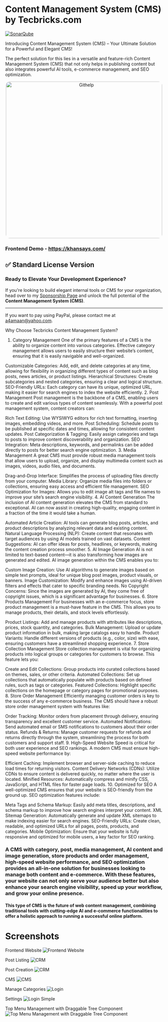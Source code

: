 # Content Management System (CMS) by Tecbricks.com

[![SonarQube](images/quality_gate.svg)](https://www.sonarsource.com/products/sonarqube/)

Introducing Content Management System (CMS) – Your Ultimate Solution for a Powerful and Elegant CMS!

The perfect solution for this lies in a versatile and feature-rich Content Management System (CMS) that not only helps in publishing content but also integrates powerful AI tools, e-commerce management, and SEO optimization.

<p align="center">
    <img src="images/PageSpeedInsights.png" alt="Githelp" width="500" style="border-radius: 12px"/>
</p>

### Frontend Demo - https://khansays.com/

## ✅ Standard License Version

### Ready to Elevate Your Development Experience?

If you're looking to build elegant internal tools or CMS for your organization, head over to my [Sponsorship Page](https://khansays.com/post/content-management-system-cms-by-tecbricks) and unlock the full potential of the **Content Management System (CMS)**.

---

If you want to pay using PayPal, please contact me at a4amaan@yahoo.com.

Why Choose Tecbricks Content Management System?
1. Category Management
One of the primary features of a CMS is the ability to organize content into various categories. Effective category management allows users to easily structure their website’s content, ensuring that it is easily navigable and well-organized.

Customizable Categories: Add, edit, and delete categories at any time, allowing for flexibility in organizing different types of content such as blog posts, news articles, or product listings.
Hierarchical Structures: Create subcategories and nested categories, ensuring a clear and logical structure.
SEO-Friendly URLs: Each category can have its unique, optimized URL, making it easier for search engines to index the website efficiently.
2. Post Management
Post management is the backbone of a CMS, enabling users to create and edit various types of content seamlessly. With a powerful post management system, content creators can:

Rich Text Editing: Use WYSIWYG editors for rich text formatting, inserting images, embedding videos, and more.
Post Scheduling: Schedule posts to be published at specific dates and times, allowing for consistent content updates.
Post Categorization & Tagging: Easily assign categories and tags to posts to improve content discoverability and organization.
SEO Integration: Meta descriptions, keywords, and permalinks can be added directly to posts for better search engine optimization.
3. Media Management
A great CMS must provide robust media management tools that allow users to upload, organize, and display multimedia content such as images, videos, audio files, and documents.

Drag-and-Drop Interface: Simplifies the process of uploading files directly from your computer.
Media Library: Organize media files into folders or collections, ensuring easy access and efficient file management.
SEO Optimization for Images: Allows you to edit image alt tags and file names to improve your site’s search engine visibility.
4. AI Content Generation
The inclusion of AI content generation elevates the CMS from standard to exceptional. AI can now assist in creating high-quality, engaging content in a fraction of the time it would take a human.

Automated Article Creation: AI tools can generate blog posts, articles, and product descriptions by analyzing relevant data and existing content.
Natural Language Processing (NLP): Create content that resonates with target audiences by using AI models trained on vast datasets.
Content Suggestions: AI can offer ideas for posts, headlines, or keywords, making the content creation process smoother.
5. AI Image Generation
AI is not limited to text-based content—it is also transforming how images are generated and edited. AI image generation within the CMS enables you to:

Custom Image Creation: Use AI algorithms to generate images based on simple text prompts, ideal for unique blog post images, product visuals, or banners.
Image Customization: Modify and enhance images using AI-driven filters and effects that cater to specific branding needs.
No Copyright Concerns: Since the images are generated by AI, they come free of copyright issues, which is a significant advantage for businesses.
6. Store Products Management
For businesses with an e-commerce focus, store product management is a must-have feature in the CMS. This allows you to manage products, their details, and stock levels effortlessly.

Product Listings: Add and manage products with attributes like descriptions, prices, stock quantity, and categories.
Bulk Management: Upload or update product information in bulk, making large catalogs easy to handle.
Product Variants: Handle different versions of products (e.g., color, size) with ease, ensuring customers have a streamlined shopping experience.
7. Store Collection Management
Store collection management is vital for organizing products into logical groups or categories for customers to browse. This feature lets you:

Create and Edit Collections: Group products into curated collections based on themes, sales, or other criteria.
Automated Collections: Set up collections that automatically populate with products based on defined rules, such as tags or categories.
Featured Collections: Highlight specific collections on the homepage or category pages for promotional purposes.
8. Store Order Management
Efficiently managing customer orders is key to the success of any e-commerce business. The CMS should have a robust store order management system with features like:

Order Tracking: Monitor orders from placement through delivery, ensuring transparency and excellent customer service.
Automated Notifications: Send automated email or SMS notifications to customers about their order status.
Refunds & Returns: Manage customer requests for refunds and returns directly through the system, streamlining the process for both customers and support staff.
9. High-Speed Website
Speed is critical for both user experience and SEO rankings. A modern CMS must ensure high-speed website performance by:

Efficient Caching: Implement browser and server-side caching to reduce load times for returning visitors.
Content Delivery Networks (CDNs): Utilize CDNs to ensure content is delivered quickly, no matter where the user is located.
Minified Resources: Automatically compress and minify CSS, JavaScript, and HTML files for faster page loads.
10. Optimized for SEO
A well-optimized CMS ensures that your website is SEO-friendly from the ground up. SEO optimization features include:

Meta Tags and Schema Markup: Easily add meta titles, descriptions, and schema markup to improve how search engines interpret your content.
XML Sitemap Generation: Automatically generate and update XML sitemaps to make indexing easier for search engines.
SEO-Friendly URLs: Create clean, readable, and optimized URLs for all pages, posts, products, and categories.
Mobile Optimization: Ensure that your website is fully responsive and optimized for mobile users, a key factor for SEO ranking.

### A CMS with category, post, media management, AI content and image generation, store products and order management, high-speed website performance, and SEO optimization provides an all-in-one solution for businesses looking to manage both content and e-commerce. With these features, your website can not only serve your audience better but also enhance your search engine visibility, speed up your workflow, and grow your online presence.

#### This type of CMS is the future of web content management, combining traditional tools with cutting-edge AI and e-commerce functionalities to offer a holistic approach to running a successful online platform.

# Screenshots

Frontend Website
![Frontend Website](images/frontend.png)

Post Listing
![CRM](images/1-posts.png)

Post Creation
![CRM](images/2-create-post.png)

CMS
![CMS](images/CMS.png)

Manage Categories
![Login](images/category.png)

Settings
![Login Simple](images/settings.png)

Top Menu Management with Draggable Tree Component
![Top Menu Management with Draggable Tree Component](images/multilevel_dragable_tree.png)
